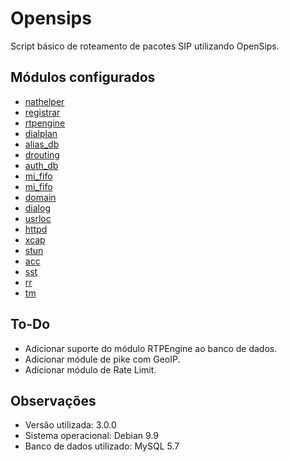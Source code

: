 # Opensips

Script básico de roteamento de pacotes SIP utilizando OpenSips.

## Módulos configurados

- [nathelper](https://opensips.org/html/docs/modules/3.0.x/nathelper.html)
- [registrar](https://opensips.org/html/docs/modules/3.0.x/registrar.html)
- [rtpengine](https://opensips.org/html/docs/modules/3.0.x/rtpengine.html)
- [dialplan](https://opensips.org/html/docs/modules/3.0.x/dialplan.html)    
- [alias_db](https://opensips.org/html/docs/modules/3.0.x/alias_db.html)
- [drouting](https://opensips.org/html/docs/modules/3.0.x/drouting.html)
- [auth_db](https://opensips.org/html/docs/modules/3.0.x/auth_db.html)
- [mi_fifo](https://opensips.org/html/docs/modules/3.0.x/mi_fifo.html)
- [mi_fifo](https://opensips.org/html/docs/modules/3.0.x/presence.html)
- [domain](https://opensips.org/html/docs/modules/3.0.x/domain.html)
- [dialog](https://opensips.org/html/docs/modules/3.0.x/dialog.html)
- [usrloc](https://opensips.org/html/docs/modules/3.0.x/usrloc.html)
- [httpd](https://opensips.org/html/docs/modules/3.0.x/httpd.html)
- [xcap](https://opensips.org/html/docs/modules/3.0.x/xcap.html)
- [stun](https://opensips.org/html/docs/modules/3.0.x/stun.html)
- [acc](https://opensips.org/html/docs/modules/3.0.x/acc.html)
- [sst](https://opensips.org/html/docs/modules/3.0.x/sst.html)
- [rr](https://opensips.org/html/docs/modules/3.0.x/rr.html)
- [tm](https://opensips.org/html/docs/modules/3.0.x/tm.html)

## To-Do

- Adicionar suporte do módulo RTPEngine ao banco de dados.
- Adicionar módule de pike com GeoIP.
- Adicionar módulo de Rate Limit.

## Observações

- Versão utilizada: 3.0.0
- Sistema operacional: Debian 9.9
- Banco de dados utilizado: MySQL 5.7